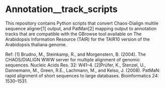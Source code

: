 # Annotation__track_scripts

This repository contains Python scripts that convert Chaos-Dialign multile sequence aligner[1] output, and PatMan[2] mapping output to annotation tracks that are compatible with the GBrowse tool available on The Arabidopsis Information Resource (TAIR) for the TAIR10 version of the Arabidopsis thaliana genome.

Ref:
[1] Brudno, M., Steinkamp, R., and Morgenstern, B. (2004). The CHAOS/DIALIGN WWW server for multiple alignment of genomic sequences. Nucleic Acids Res. 32: W41–4.
[2]Prüfer, K., Stenzel, U., Dannemann, M., Green, R.E., Lachmann, M., and Kelso, J. (2008). PatMaN: rapid alignment of short sequences to large databases. Bioinformatics 24: 1530–1531.
